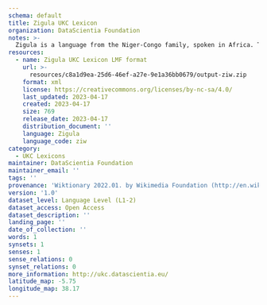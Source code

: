 ```yaml
---
schema: default
title: Zigula UKC Lexicon
organization: DataScientia Foundation
notes: >-
  Zigula is a language from the Niger-Congo family, spoken in Africa. The UKC Lexicon of Zigula is represented as a lexico-semantic network. It consists of words, word senses, synsets, as well as sense-level and synset-level relationships.
resources:
  - name: Zigula UKC Lexicon LMF format
    url: >-
      resources/c8a1d9ea-25d6-46ef-a27e-9e1a36bb0679/output-ziw.zip
    format: xml
    license: https://creativecommons.org/licenses/by-nc-sa/4.0/
    last_updated: 2023-04-17
    created: 2023-04-17
    size: 769
    release_date: 2023-04-17
    distribution_document: ''
    language: Zigula
    language_code: ziw
category:
  - UKC Lexicons
maintainer: DataScientia Foundation
maintainer_email: ''
tags: ''
provenance: 'Wiktionary 2022.01. by Wikimedia Foundation (http://en.wiktionary.org); Princeton WordNet 2.1 by Princeton University (https://wordnet.princeton.edu)'
version: '1.0'
dataset_level: Language Level (L1-2)
dataset_access: Open Access
dataset_description: ''
landing_page: ''
date_of_collection: ''
words: 1
synsets: 1
senses: 1
sense_relations: 0
synset_relations: 0
more_information: http://ukc.datascientia.eu/
latitude_map: -5.75
longitude_map: 38.17
---
```

